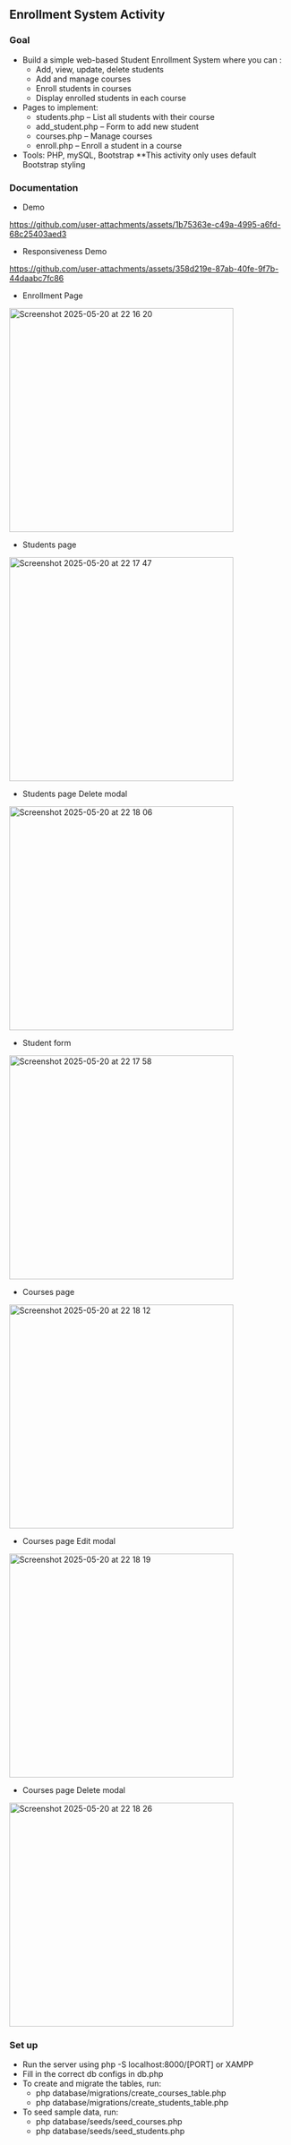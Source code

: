 ## Enrollment System Activity 

### Goal 
- Build a simple web-based Student Enrollment System where you can : 
  - Add, view, update, delete students
  - Add and manage courses
  - Enroll students in courses
  - Display enrolled students in each course
- Pages to implement: 
  - students.php – List all students with their course
  - add_student.php – Form to add new student
  - courses.php – Manage courses
  - enroll.php – Enroll a student in a course
- Tools: PHP, mySQL, Bootstrap 
**This activity only uses default Bootstrap styling

### Documentation
- Demo 

https://github.com/user-attachments/assets/1b75363e-c49a-4995-a6fd-68c25403aed3

- Responsiveness Demo

https://github.com/user-attachments/assets/358d219e-87ab-40fe-9f7b-44daabc7fc86

- Enrollment Page
<img width="400" alt="Screenshot 2025-05-20 at 22 16 20" src="https://github.com/user-attachments/assets/55af3612-3016-4db9-b95c-9995604f1638" />

- Students page
<img width="400" alt="Screenshot 2025-05-20 at 22 17 47" src="https://github.com/user-attachments/assets/3dbe69de-bc38-409c-af58-2ca9332f68b7" />

- Students page Delete modal 
<img width="400" alt="Screenshot 2025-05-20 at 22 18 06" src="https://github.com/user-attachments/assets/ff63f34f-3187-479b-9285-bba83351fc53" />

- Student form
<img width="400" alt="Screenshot 2025-05-20 at 22 17 58" src="https://github.com/user-attachments/assets/2f32bfbc-4ded-47ab-97be-167508b6c0aa" />

- Courses page
<img width="400" alt="Screenshot 2025-05-20 at 22 18 12" src="https://github.com/user-attachments/assets/f4bb4909-f004-4e39-9ba5-66e83705a58c" />

- Courses page Edit modal 
<img width="400" alt="Screenshot 2025-05-20 at 22 18 19" src="https://github.com/user-attachments/assets/d6baaa51-ab02-4a25-b047-d3e58553ceac" />

- Courses page Delete modal 
<img width="400" alt="Screenshot 2025-05-20 at 22 18 26" src="https://github.com/user-attachments/assets/8bfe9490-377a-4b0f-8fb3-b06846996ad6" />

### Set up
- Run the server using php -S localhost:8000/[PORT] or XAMPP
- Fill in the correct db configs in db.php 
- To create and migrate the tables, run: 
  - php database/migrations/create_courses_table.php
  - php database/migrations/create_students_table.php
- To seed sample data, run:
  - php database/seeds/seed_courses.php
  - php database/seeds/seed_students.php
